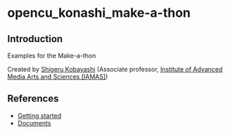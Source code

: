 opencu_konashi_make-a-thon
==========================

## Introduction

Examples for the Make-a-thon

Created by [Shigeru Kobayashi](https://www.facebook.com/yapan.org) (Associate professor, [Institute of Advanced Media Arts and Sciences [IAMAS]](http://www.iamas.ac.jp/))


## References

* [Getting started](http://konashi.ux-xu.com/getting_started/)
* [Documents](http://konashi.ux-xu.com/documents/)
